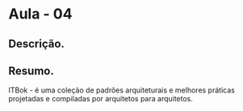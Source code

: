 
# Aula - 04

## Descrição.

## Resumo.
  ITBok
    - é uma coleção de padrões arquiteturais e melhores práticas projetadas e compiladas por arquitetos para arquitetos.